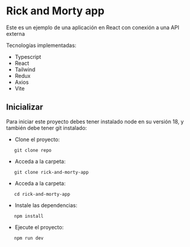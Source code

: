 # Rick and Morty app

Este es un ejemplo de una aplicación en React con conexión a una API externa

Tecnologías implementadas:

- Typescript
- React
- Tailwind
- Redux
- Axios
- Vite

## Inicializar

Para iniciar este proyecto debes tener instalado node en su versión 18, y también debe tener git instalado:

- Clone el proyecto:

```
   git clone repo
```

- Acceda a la carpeta:

```
   git clone rick-and-morty-app
```

- Acceda a la carpeta:

```
   cd rick-and-morty-app
```

- Instale las dependencias:

```
   npm install
```

- Ejecute el proyecto:

```
   npm run dev
```
